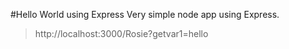 #Hello World using Express
Very simple node app using Express.

> http://localhost:3000/Rosie?getvar1=hello
